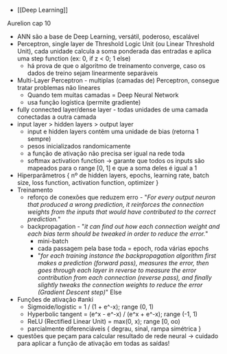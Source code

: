 * [[Deep Learning]]

Aurelion cap 10
* ANN são a base de Deep Learning, versátil, poderoso, escalável
* Perceptron, single layer de Threshold Logic Unit (ou Linear Threshold Unit), cada unidade calcula a soma ponderada das entradas e aplica uma step function (ex: 0, if z < 0; 1 else)
	* há prova de que o algoritmo de treinamento converge, caso os dados de treino sejam linearmente separáveis
* Multi-Layer Perceptron - multiplas (camadas de) Perceptron, consegue tratar problemas não lineares
	* Quando tem muitas camadas = Deep Neural Network
	* usa função logística (permite gradiente)
* fully connected layer/dense layer - todas unidades de uma camada conectadas a outra camada
* input layer > hidden layers > output layer 
	* input e hidden layers contêm uma unidade de bias (retorna 1 sempre)
	* pesos inicializados randomicamente
	* a função de ativação não precisa ser igual na rede toda
	* softmax activation function -> garante que todos os inputs são mapeados para o range [0, 1] e que a soma deles é igual a 1
* Hiperparâmetros { nº de hidden layers, epochs, learning rate, batch size, loss function, activation function, optimizer }
* Treinamento
	* reforço de conexões que reduzem erro - "*For every output neuron that produced a wrong prediction, it reinforces the connection weights from the inputs that would have contributed to the correct prediction.*"
	* backpropagation - "*it can find out how each connection weight and each bias term should be tweaked in order to reduce the error.*"
		* mini-batch
		* cada passagem pela base toda = epoch, roda várias epochs
		* "*for each training instance the backpropagation algorithm first makes a prediction (forward pass), measures the error, then goes through each layer in reverse to measure the error contribution from each connection (reverse pass), and finally slightly tweaks the connection weights to reduce the error (Gradient Descent step)*"
Else
* Funções de ativação #anki
	* Sigmoide/logistic = 1 / (1 + e^-x); range (0, 1)
	* Hyperbolic tangent = (e^x - e^-x) / (e^x + e^-x); range (-1, 1)
	* ReLU (Rectified Linear Unit) = max(0, x); range [0, oo)
	* parcialmente diferenciáveis { degrau, sinal, rampa simétrica }
* questões que peçam para calcular resultado de rede neural -> cuidado para aplicar a função de ativação em todas as saídas!
